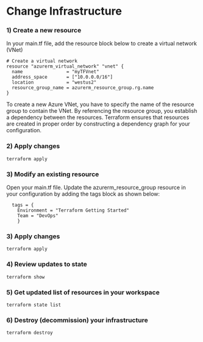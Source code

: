 # Change Infrastructure

### 1) Create a new resource

In your main.tf file, add the resource block below to create a virtual network (VNet)

    # Create a virtual network
    resource "azurerm_virtual_network" "vnet" {
      name                = "myTFVnet"
      address_space       = ["10.0.0.0/16"]
      location            = "westus2"
      resource_group_name = azurerm_resource_group.rg.name
    }

To create a new Azure VNet, you have to specify the name of the resource group to contain the VNet. By referencing the resource group, you establish a dependency between the resources. Terraform ensures that resources are created in proper order by constructing a dependency graph for your configuration.

### 2) Apply changes

    terraform apply

### 3) Modify an existing resource

Open your main.tf file. Update the azurerm_resource_group resource in your configuration by adding the tags block as shown below:


      tags = {
        Environment = "Terraform Getting Started"
        Team = "DevOps"
        }

### 3) Apply changes

    terraform apply

### 4) Review updates to state

    terraform show

### 5) Get updated list of resources in your workspace

    terraform state list

### 6) Destroy (decommission) your infrastructure

    terraform destroy
